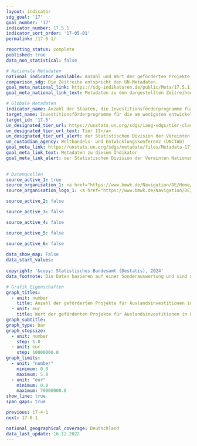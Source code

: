 ```yaml
---
layout: indicator    
sdg_goal: '17'    
goal_number: '17'    
indicator_number: 17.5.1    
indicator_sort_order: '17-05-01'    
permalink: /17-5-1/    

reporting_status: complete    
published: true    
data_non_statistical: false    

# Nationale Metadaten    
national_indicator_available: Anzahl und Wert der geförderten Projekte für Auslandsinvestitionen in den am wenigsten entwickelten Ländern (LDCs)    
comparison_sdg: Die Zeitreihe entspricht den UN-Metadaten.    
goal_meta_national_link: https://sdg-indikatoren.de/public/Meta/17.5.1.pdf
goal_meta_national_link_text: Metadaten zu den dargestellten Zeitreihen    

# Globale Metadaten    
indicator_name: Anzahl der Staaten, die Investitionsförderprogramme für die Entwicklungsländer, einschließlich der am wenigsten entwickelten Länder, beschließen und umsetzen    
target_name: Investitionsförderprogramme für die am wenigsten entwickelten Länder beschließen und umsetzen    
target_id: '17.5'    
un_designated_tier_url: https://unstats.un.org/sdgs/iaeg-sdgs/tier-classification/'    
un_designated_tier_url_text: Tier II</a>    
un_designated_tier_url_alert: der Statistischen Division der Vereinten Nationen    
un_custodian_agency: Welthandels- und Entwicklungskonferenz (UNCTAD)    
goal_meta_link: https://unstats.un.org/sdgs/metadata/files/Metadata-17-05-01.pdf    
goal_meta_link_text: Metadaten zu diesem Indikator    
goal_meta_link_alert: der Statistischen Division der Vereinten Nationen    
    

# Datenquellen
source_active_1: true
source_organisation_1: <a href="https://www.bmwk.de/Navigation/DE/Home/home.html" target="_blank" onclick="return confirm_alert('des Bundesministeriums für Wirtschaft und Klimaschutz','De');"> Bundesministerium für Wirtschaft und Klimaschutz (BMWK) </a>
source_organisation_logo_1: <a href="https://www.bmwk.de/Navigation/DE/Home/home.html" target="_blank" onclick="return confirm_alert('des Bundesministeriums für Wirtschaft und Klimaschutz','De');"><img src="https://sdg-indikatoren.de/public/OrgImgDe/bmwk.png" alt="Logo bmwk" style="height:60px; width:148px"/></a>

source_active_2: false

source_active_3: false

source_active_4: false

source_active_5: false

source_active_6: false
    
data_show_map: False    
data_start_values:     
    
copyright: '&copy; Statistisches Bundesamt (Destatis), 2024'    
data_footnote: Die Daten basieren auf einer Sonderauswertung und sind nicht öffentlich zugänglich.    

# Grafik Eigenschaften    
graph_titles:
  - unit: number
    title: Anzahl der geförderten Projekte für Auslandsinvestitionen in LDCs
  - unit: eur
    title: Wert der geförderten Projekte für Auslandsinvestitionen in LDCs
graph_subtitle:     
graph_type: bar
graph_stepsize: 
  - unit: number
    step: 1.0
  - unit: eur
    step: 10000000.0    
graph_limits:
  - unit: "number"
    minimum: 0.0
    maximum: 5.0
  - unit: "eur"
    minimum: 0.0
    maximum: 70000000.0
show_line: true
span_gaps: true    

previous: 17-4-1    
next: 17-6-1    

national_geographical_coverage: Deutschland    
data_last_update: 16.12.2022    
---
```


<span></span>